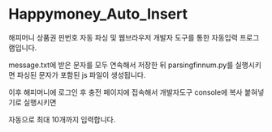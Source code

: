 # Happymoney_Auto_Insert
해피머니 상품권 핀번호 자동 파싱 및
웹브라우저 개발자 도구를 통한 자동입력 프로그램입니다.

message.txt에 받은 문자를 모두 연속해서 저장한 뒤
parsingfinnum.py를 실행시키면
파싱된 문자가 포함된 js 파일이 생성됩니다.

이후 해피머니에 로그인 후 충전 페이지에 접속해서
개발자도구 console에 복사 붙혀넣기로 실행시키면

자동으로 최대 10개까지 입력합니다.